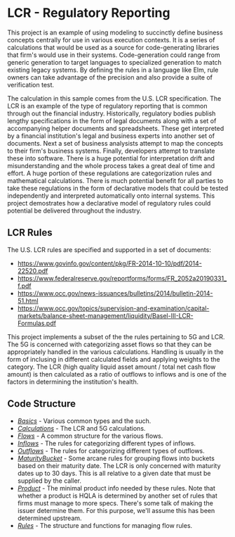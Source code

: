 # LCR - Regulatory Reporting
This project is an example of using modeling to succinctly define business concepts centrally for use in various execution contexts.  It is a series of calculations that would be used as a source for code-generating libraries that firm's would use in their systems.  Code-generation could range from generic generation to target languages to specialized generation to match existing legacy systems.  By defining the rules in a language like Elm, rule owners can take advantage of the precision and also provide a suite of verification test.

The calculation in this sample comes from the U.S. LCR specification.  The LCR is an example of the type of regulatory reporting that is common through out the financial industry.  Historically, regulatory bodies publish lengthy specifications in the form of legal documents along with a set of accompanying helper documents and spreadsheets. 
These get interpreted by a financial institution's legal and business experts into another set of documents.  Next a set of business analysists attempt to map the concepts to their firm's business systems.  Finally, developers attempt to translate these into software.  There is a huge potential for interpretation drift and misunderstanding and the whole process takes a great deal of time and effort.  A huge portion of these regulations are categorization rules and mathematical calculations.  There is much potential benefit for all parties to take these regulations in the form of declarative models that could be tested independently and interpreted automatically onto internal systems.  This project demostrates how a declarative model of regulatory rules could potential be delivered throughout the industry.

## LCR Rules
The U.S. LCR rules are specified and supported in a set of documents:
* https://www.govinfo.gov/content/pkg/FR-2014-10-10/pdf/2014-22520.pdf
* https://www.federalreserve.gov/reportforms/forms/FR_2052a20190331_f.pdf
* https://www.occ.gov/news-issuances/bulletins/2014/bulletin-2014-51.html
* https://www.occ.gov/topics/supervision-and-examination/capital-markets/balance-sheet-management/liquidity/Basel-III-LCR-Formulas.pdf

This project implements a subset of the the rules pertaining to 5G and LCR.  The 5G is concerned with categorizing asset flows so that they can be appropriately handled in the various calculations.  Handling is usually in the form of inclusing in different calculated fields and applying weights to the category.  The LCR (high quality liquid asset amount / total net cash flow amount) is then calculated as a ratio of outflows to inflows and is one of the factors in determining the institution's health.

## Code Structure
* *[Basics](Basics.elm)* - Various common types and the such.
* *[Calculations](Calculations.elm)* - The LCR and 5G calculations.
* *[Flows](Flows.elm)* - A common structure for the various flows.
* *[Inflows](Inflows.elm)* - The rules for categorizing different types of inflows.
* *[Outflows](Outflows.elm)* - The rules for categorizing different types of outflows.
* *[MaturityBucket](MaturityBucket.elm)* - Some arcane rules for grouping flows into buckets based on their maturity date.  The LCR is only concerned with maturity dates up to 30 days. This is all relative to a given date that must be supplied by the caller.
* *[Product](Product.elm)* - The minimal product info needed by these rules.  Note that whether a product is HQLA is determined by another set of rules that firms must manage to more specs.  There's some talk of making the issuer determine them.  For this purpose, we'll assume this has been determined upstream.
* *[Rules](Rules.elm)* - The structure and functions for managing flow rules.
